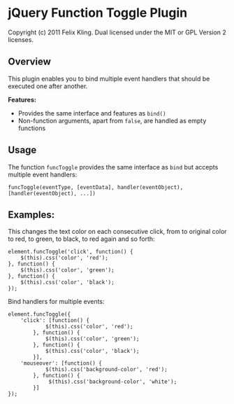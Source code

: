 jQuery Function Toggle Plugin
===
Copyright (c) 2011 Felix Kling. Dual licensed under the MIT or GPL Version 2 licenses.


Overview
---

This plugin enables you to bind multiple event handlers that should be executed one after another.

**Features:**

- Provides the same interface and features as `bind()`
- Non-function arguments, apart from `false`, are handled as empty functions

Usage
---

The function `funcToggle` provides the same interface as `bind` but accepts multiple event handlers:

    funcToggle(eventType, [eventData], handler(eventObject),  [handler(eventObject), ...])



Examples:
---

This changes the text color on each consecutive click, from to original color to red, to green, to black, to red again and so forth:

    element.funcToggle('click', function() {
        $(this).css('color', 'red');
    }, function() {
        $(this).css('color', 'green');
    }, function() {
        $(this).css('color', 'black');
    });


Bind handlers for multiple events:

    element.funcToggle({
        'click': [function() {
                $(this).css('color', 'red');
            }, function() {
                $(this).css('color', 'green');
            }, function() {
                $(this).css('color', 'black');
            }],
        'mouseover': [function() {
                $(this).css('background-color', 'red');
            }, function() {
                 $(this).css('background-color', 'white');
            }]
    });
